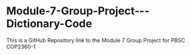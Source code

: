 # Module-7-Group-Project---Dictionary-Code
This is a GitHub Repository link to the Module 7 Group Project for PBSC COP2360-1
